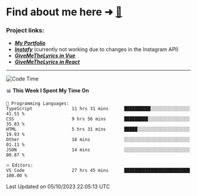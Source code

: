 # Find about me here ➜ [🧑](https://pauabella.dev)

### Project links:
- ***[My Portfolio](https://pauabella.dev)***
- ***[Instafy](https://instafy.me)*** (currently not working due to changes in the Instagram API)
- ***[GiveMeTheLyrics in Vue](https://lyrics.pauabella.dev)***
- ***[GiveMeTheLyrics in React](https://pauabella.dev/GiveMeTheLyrics)***

---
<!--START_SECTION:waka-->
![Code Time](http://img.shields.io/badge/Code%20Time-2%2C524%20hrs-blue)

📊 **This Week I Spent My Time On** 

```text
💬 Programming Languages: 
TypeScript               11 hrs 31 mins      ██████████░░░░░░░░░░░░░░░   41.51 % 
CSS                      9 hrs 56 mins       █████████░░░░░░░░░░░░░░░░   35.83 % 
HTML                     5 hrs 31 mins       █████░░░░░░░░░░░░░░░░░░░░   19.93 % 
Other                    18 mins             ░░░░░░░░░░░░░░░░░░░░░░░░░   01.11 % 
JSON                     14 mins             ░░░░░░░░░░░░░░░░░░░░░░░░░   00.87 % 

🔥 Editors: 
VS Code                  27 hrs 45 mins      █████████████████████████   100.00 % 
```


 Last Updated on 05/10/2023 22:05:13 UTC
<!--END_SECTION:waka-->
